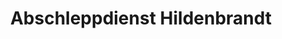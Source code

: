 ---
title: "Abschleppdienst Hildenbrandt"
url: /ruesselsheim-am-main/abschleppdienst-hildenbrandt/
shop: Autowerkstatt
---